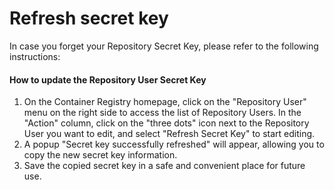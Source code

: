 # Refresh secret key

In case you forget your Repository Secret Key, please refer to the following instructions:

#### How to update the Repository User Secret Key

1. On the Container Registry homepage, click on the "Repository User" menu on the right side to access the list of Repository Users. In the "Action" column, click on the "three dots" icon next to the Repository User you want to edit, and select "Refresh Secret Key" to start editing.
2. A popup "Secret key successfully refreshed" will appear, allowing you to copy the new secret key information.
3. Save the copied secret key in a safe and convenient place for future use.
